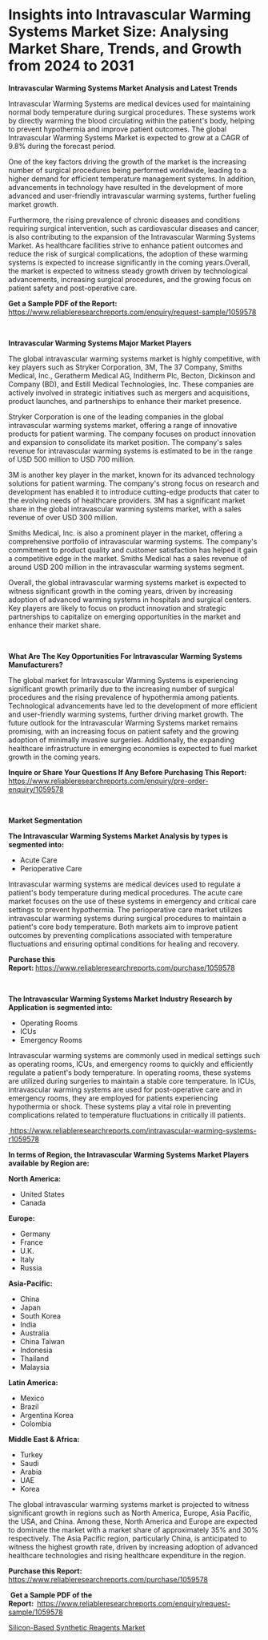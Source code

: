 <p><h1>Insights into Intravascular Warming Systems Market Size: Analysing Market Share, Trends, and Growth from 2024 to 2031</h1></p><p><strong>Intravascular Warming Systems Market Analysis and Latest Trends</strong></p>
<p><p>Intravascular Warming Systems are medical devices used for maintaining normal body temperature during surgical procedures. These systems work by directly warming the blood circulating within the patient's body, helping to prevent hypothermia and improve patient outcomes. The global Intravascular Warming Systems Market is expected to grow at a CAGR of 9.8% during the forecast period.</p><p>One of the key factors driving the growth of the market is the increasing number of surgical procedures being performed worldwide, leading to a higher demand for efficient temperature management systems. In addition, advancements in technology have resulted in the development of more advanced and user-friendly intravascular warming systems, further fueling market growth.</p><p>Furthermore, the rising prevalence of chronic diseases and conditions requiring surgical intervention, such as cardiovascular diseases and cancer, is also contributing to the expansion of the Intravascular Warming Systems Market. As healthcare facilities strive to enhance patient outcomes and reduce the risk of surgical complications, the adoption of these warming systems is expected to increase significantly in the coming years.Overall, the market is expected to witness steady growth driven by technological advancements, increasing surgical procedures, and the growing focus on patient safety and post-operative care.</p></p>
<p><strong>Get a Sample PDF of the Report:&nbsp;</strong> <a href="https://www.reliableresearchreports.com/enquiry/request-sample/1059578">https://www.reliableresearchreports.com/enquiry/request-sample/1059578</a></p>
<p>&nbsp;</p>
<p><strong>Intravascular Warming Systems Major Market Players</strong></p>
<p><p>The global intravascular warming systems market is highly competitive, with key players such as Stryker Corporation, 3M, The 37 Company, Smiths Medical, Inc., Geratherm Medical AG, Inditherm Plc, Becton, Dickinson and Company (BD), and Estill Medical Technologies, Inc. These companies are actively involved in strategic initiatives such as mergers and acquisitions, product launches, and partnerships to enhance their market presence.</p><p>Stryker Corporation is one of the leading companies in the global intravascular warming systems market, offering a range of innovative products for patient warming. The company focuses on product innovation and expansion to consolidate its market position. The company's sales revenue for intravascular warming systems is estimated to be in the range of USD 500 million to USD 700 million.</p><p>3M is another key player in the market, known for its advanced technology solutions for patient warming. The company's strong focus on research and development has enabled it to introduce cutting-edge products that cater to the evolving needs of healthcare providers. 3M has a significant market share in the global intravascular warming systems market, with a sales revenue of over USD 300 million.</p><p>Smiths Medical, Inc. is also a prominent player in the market, offering a comprehensive portfolio of intravascular warming systems. The company's commitment to product quality and customer satisfaction has helped it gain a competitive edge in the market. Smiths Medical has a sales revenue of around USD 200 million in the intravascular warming systems segment.</p><p>Overall, the global intravascular warming systems market is expected to witness significant growth in the coming years, driven by increasing adoption of advanced warming systems in hospitals and surgical centers. Key players are likely to focus on product innovation and strategic partnerships to capitalize on emerging opportunities in the market and enhance their market share.</p></p>
<p>&nbsp;</p>
<p><strong>What Are The Key Opportunities For Intravascular Warming Systems Manufacturers?</strong></p>
<p><p>The global market for Intravascular Warming Systems is experiencing significant growth primarily due to the increasing number of surgical procedures and the rising prevalence of hypothermia among patients. Technological advancements have led to the development of more efficient and user-friendly warming systems, further driving market growth. The future outlook for the Intravascular Warming Systems market remains promising, with an increasing focus on patient safety and the growing adoption of minimally invasive surgeries. Additionally, the expanding healthcare infrastructure in emerging economies is expected to fuel market growth in the coming years.</p></p>
<p><strong>Inquire or Share Your Questions If Any Before Purchasing This Report:</strong> <a href="https://www.reliableresearchreports.com/enquiry/pre-order-enquiry/1059578">https://www.reliableresearchreports.com/enquiry/pre-order-enquiry/1059578</a></p>
<p>&nbsp;</p>
<p><strong>Market Segmentation</strong></p>
<p><strong>The Intravascular Warming Systems Market Analysis by types is segmented into:</strong></p>
<p><ul><li>Acute Care</li><li>Perioperative Care</li></ul></p>
<p><p>Intravascular warming systems are medical devices used to regulate a patient's body temperature during medical procedures. The acute care market focuses on the use of these systems in emergency and critical care settings to prevent hypothermia. The perioperative care market utilizes intravascular warming systems during surgical procedures to maintain a patient's core body temperature. Both markets aim to improve patient outcomes by preventing complications associated with temperature fluctuations and ensuring optimal conditions for healing and recovery.</p></p>
<p><strong>Purchase this Report:&nbsp;</strong><a href="https://www.reliableresearchreports.com/purchase/1059578">https://www.reliableresearchreports.com/purchase/1059578</a></p>
<p>&nbsp;</p>
<p><strong>The Intravascular Warming Systems Market Industry Research by Application is segmented into:</strong></p>
<p><ul><li>Operating Rooms</li><li>ICUs</li><li>Emergency Rooms</li></ul></p>
<p><p>Intravascular warming systems are commonly used in medical settings such as operating rooms, ICUs, and emergency rooms to quickly and efficiently regulate a patient's body temperature. In operating rooms, these systems are utilized during surgeries to maintain a stable core temperature. In ICUs, intravascular warming systems are used for post-operative care and in emergency rooms, they are employed for patients experiencing hypothermia or shock. These systems play a vital role in preventing complications related to temperature fluctuations in critically ill patients.</p></p>
<p><a href="https://www.reliableresearchreports.com/intravascular-warming-systems-r1059578">&nbsp;https://www.reliableresearchreports.com/intravascular-warming-systems-r1059578</a></p>
<p><strong>In terms of Region, the Intravascular Warming Systems Market Players available by Region are:</strong></p>
<p>
    <p> <strong> North America: </strong>
        <ul>
            <li>United States</li>
            <li>Canada</li>
        </ul>
        </p> 
    <p> <strong> Europe: </strong>
        <ul>
            <li>Germany</li>
            <li>France</li>
            <li>U.K.</li>
            <li>Italy</li>
            <li>Russia</li>
        </ul>
        </p> 
    <p> <strong> Asia-Pacific: </strong>
        <ul>
            <li>China</li>
            <li>Japan</li>
            <li>South Korea</li>
            <li>India</li>
            <li>Australia</li>
            <li>China Taiwan</li>
            <li>Indonesia</li>
            <li>Thailand</li>
            <li>Malaysia</li>
        </ul>
        </p> 
    <p> <strong> Latin America: </strong>
        <ul>
            <li>Mexico</li>
            <li>Brazil</li>
            <li>Argentina Korea</li>
            <li>Colombia</li>
        </ul>
        </p> 
    <p> <strong> Middle East & Africa: </strong>
        <ul>
            <li>Turkey</li>
            <li>Saudi</li>
            <li>Arabia</li>
            <li>UAE</li>
            <li>Korea</li>
        </ul>
    </p>
    </p>
<p><p>The global intravascular warming systems market is projected to witness significant growth in regions such as North America, Europe, Asia Pacific, the USA, and China. Among these, North America and Europe are expected to dominate the market with a market share of approximately 35% and 30% respectively. The Asia Pacific region, particularly China, is anticipated to witness the highest growth rate, driven by increasing adoption of advanced healthcare technologies and rising healthcare expenditure in the region.</p></p>
<p><strong>Purchase this Report: </strong><a href="https://www.reliableresearchreports.com/purchase/1059578">https://www.reliableresearchreports.com/purchase/1059578</a></p>
<p>&nbsp;<strong>Get a Sample PDF of the Report:&nbsp;&nbsp;</strong><a href="https://www.reliableresearchreports.com/enquiry/request-sample/1059578">https://www.reliableresearchreports.com/enquiry/request-sample/1059578</a></p>
<p><strong></strong></p>
<p><p><a href="https://view.publitas.com/reportprime-1/silicon-based-synthetic-reagents-market-size-cagr-trends-2024-2030/">Silicon-Based Synthetic Reagents Market</a></p></p>